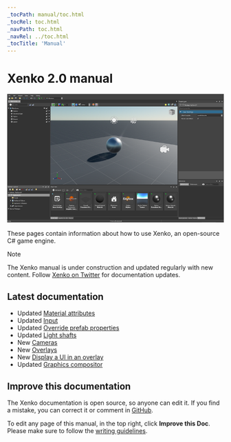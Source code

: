 ```yaml
---
_tocPath: manual/toc.html
_tocRel: toc.html
_navPath: toc.html
_navRel: ../toc.html
_tocTitle: 'Manual'
---
```


# Xenko 2.0 manual

![Manual](get-started/media/get-started.jpg)

These pages contain information about how to use Xenko, an open-source C# game engine.

>[!Note]
>The Xenko manual is under construction and updated regularly with new content. Follow [Xenko on Twitter](https://twitter.com/xenko3d?lang=en) for documentation updates.

## Latest documentation

* <span class="label label-doc-highlight">Updated</span> [Material attributes](graphics/materials/material-attributes.md)
* <span class="label label-doc-highlight">Updated</span> [Input](input/index.md)
* <span class="label label-doc-highlight">Updated</span> [Override prefab properties](game-studio/override-prefab-properties.md)
* <span class="label label-doc-highlight">Updated</span> [Light shafts](graphics/lights-and-shadows/light-shafts.md)
* <span class="label label-doc-highlight">New</span> [Cameras](graphics/cameras.md)
* <span class="label label-doc-highlight">New</span> [Overlays](virtual-reality/overlays.md)
* <span class="label label-doc-highlight">New</span> [Display a UI in an overlay](virtual-reality/display-a-UI-in-an-overlay.md)
* <span class="label label-doc-highlight">Updated</span> [Graphics compositor](graphics/graphics-compositor/index.md)

## Improve this documentation

The Xenko documentation is open source, so anyone can edit it. If you find a mistake, you can correct it or comment in [GitHub](https://github.com/SiliconStudio/xenko-docs).

To edit any page of this manual, in the top right, click **Improve this Doc**. Please make sure to follow the [writing guidelines](https://github.com/SiliconStudio/xenko-docs/blob/master-2.0/GUIDELINES.md).